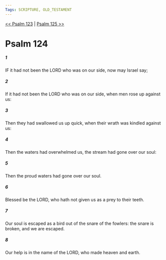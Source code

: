 ```yaml
---
Tags: SCRIPTURE, OLD_TESTAMENT
---
```


[<< Psalm 123](OLD_TESTAMENT/19_Psalms/Psalm_123.md) | [Psalm 125 >>](OLD_TESTAMENT/19_Psalms/Psalm_125.md)

# Psalm 124

##### 1

IF it had not been the LORD who was on our side, now may Israel say;

##### 2

If it had not been the LORD who was on our side, when men rose up against us:

##### 3

Then they had swallowed us up quick, when their wrath was kindled against us:

##### 4

Then the waters had overwhelmed us, the stream had gone over our soul:

##### 5

Then the proud waters had gone over our soul.

##### 6

Blessed be the LORD, who hath not given us as a prey to their teeth.

##### 7

Our soul is escaped as a bird out of the snare of the fowlers: the snare is broken, and we are escaped.

##### 8

Our help is in the name of the LORD, who made heaven and earth.
